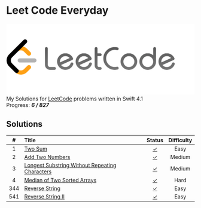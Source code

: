 # Leet Code Everyday
![LeetCode](https://raw.githubusercontent.com/DonQvixote/LeetCodeEveryday/master/LeetCode.png)  
My Solutions for [LeetCode](https://leetcode.com) problems written in Swift 4.1  
Progress: ***6 / 827***

## Solutions
| # | Title | Status | Difficulty |
|:-:|:------|:------:|:----------:|
| 1 |[Two Sum](https://leetcode.com/problems/two-sum)|[✓](https://github.com/DonQvixote/LeetCodeEveryday/blob/master/Easy/TwoSum.swift)|Easy|
| 2 |[Add Two Numbers](https://leetcode.com/problems/add-two-numbers)|[✓](https://github.com/DonQvixote/LeetCodeEveryday/blob/master/Medium/AddTwoNumbers.swift)|Medium|
| 3 |[Longest Substring Without Repeating Characters](https://leetcode.com/problems/longest-substring-without-repeating-characters)|[✓](https://github.com/DonQvixote/LeetCodeEveryday/blob/master/Medium/LongestSubstringWithoutRepeatingCharacters.swift)|Medium|
| 4 |[Median of Two Sorted Arrays](https://leetcode.com/problems/median-of-two-sorted-arrays)|[✓](https://github.com/DonQvixote/LeetCodeEveryday/blob/master/Hard/MedianOfTwoSortedArrays.swift)|Hard|
|344|[Reverse String](https://leetcode.com/problems/reverse-string)|[✓](https://github.com/DonQvixote/LeetCodeEveryday/blob/master/Easy/ReverseString.swift)|Easy|
|541|[Reverse String II](https://leetcode.com/problems/reverse-string-ii)|[✓](https://github.com/DonQvixote/LeetCodeEveryday/blob/master/Easy/ReverseStringII.swift)|Easy|

